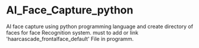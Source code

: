 # AI_Face_Capture_python
AI face capture using python programming language and create directory of faces for face Recognition system.
must to add or link 'haarcascade_frontalface_default' File in programm.
